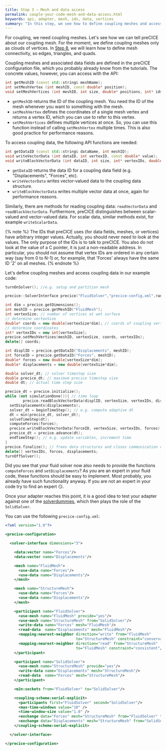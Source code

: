 ```yaml
---
title: Step 3 – Mesh and data access
permalink: couple-your-code-mesh-and-data-access.html
keywords: api, adapter, mesh, ids, data, vertices
summary: "In this step, we see how to define coupling meshes and access coupling data."
---
```


For coupling, we need coupling meshes. Let's see how we can tell preCICE about our coupling mesh. For the moment, we define coupling meshes only as clouds of vertices. In [Step 8](couple-your-code-defining-mesh-connectivity.html), we will learn how to define mesh connectivity, so edges, triangles, and quads.

Coupling meshes and associated data fields are defined in the preCICE configuration file, which you probably already know from the tutorials. The concrete values, however, you can access with the API:

```cpp
int getMeshID (const std::string& meshName);
int setMeshVertex (int meshID, const double* position);
void setMeshVertices (int meshID, int size, double* positions, int* ids);
```

* `getMeshID` returns the ID of the coupling mesh. You need the ID of the mesh whenever you want to something with the mesh.
* `setMeshVertex` defines the coordinates of a single mesh vertex and returns a vertex ID, which you can use to refer to this vertex.
* `setMeshVertices` defines multiple vertices at once. So, you can use this function instead of calling `setMeshVertex` multiple times. This is also good practice for performance reasons.

To access coupling data, the following API functions are needed:

```cpp
int getDataID (const std::string& dataName, int meshID);
void writeVectorData (int dataID, int vertexID, const double* value);
void writeBlockVectorData (int dataID, int size, int* vertexIDs, double* values);
```

* `getDataID` returns the data ID for a coupling data field (e.g. "Displacements", "Forces", etc).
* `writeVectorData` writes vector-valued data to the coupling data structure.
* `writeBlockVectorData` writes multiple vector data at once, again for performance reasons.

Similarly, there are methods for reading coupling data: `readVectorData` and `readBlockVectorData`. Furthermore,
preCICE distinguishes between scalar-valued and vector-valued data. For scalar data, similar methods exist, for example `writeScalarData`.

{% note %}
The IDs that preCICE uses (for data fields, meshes, or vertices) have arbitrary integer values. Actually, you should never need to look at the values. The only purpose of the IDs is to talk to preCICE. You also do not look at the value of a C pointer, it is just a non-readable address. In particular, you should not assume that vertex IDs are ordered in any certain way (say from 0 to N-1) or, for example, that 'Forces' always have the same ID '2' on all meshes.
{% endnote %}

Let's define coupling meshes and access coupling data in our example code:

```cpp
turnOnSolver(); //e.g. setup and partition mesh 

precice::SolverInterface precice("FluidSolver","precice-config.xml",rank,size); // constructor

int dim = precice.getDimensions();
int meshID = precice.getMeshID("FluidMesh");
int vertexSize; // number of vertices at wet surface 
// determine vertexSize
double* coords = new double[vertexSize*dim]; // coords of coupling vertices 
// determine coordinates
int* vertexIDs = new int[vertexSize];
precice.setMeshVertices(meshID, vertexSize, coords, vertexIDs); 
delete[] coords;

int displID = precice.getDataID("Displacements", meshID); 
int forceID = precice.getDataID("Forces", meshID); 
double* forces = new double[vertexSize*dim];
double* displacements = new double[vertexSize*dim];

double solver_dt; // solver timestep size
double precice_dt; // maximum precice timestep size
double dt; // actual time step size

precice_dt = precice.initialize();
while (not simulationDone()){ // time loop
        precice.readBlockVectorData(displID, vertexSize, vertexIDs, displacements);
  setDisplacements(displacements);
  solver_dt = beginTimeStep(); // e.g. compute adaptive dt
  dt = min(precice_dt, solver_dt);
  solveTimeStep(dt);
  computeForces(forces);
  precice.writeBlockVectorData(forceID, vertexSize, vertexIDs, forces);
  precice_dt = precice.advance(dt);
  endTimeStep(); // e.g. update variables, increment time
}
precice.finalize(); // frees data structures and closes communication channels
delete[] vertexIDs, forces, displacements;
turnOffSolver();
```

Did you see that your fluid solver now also needs to provide the functions `computeForces` and `setDisplacements`? As you are an expert in your fluid code, these functions should be easy to implement. Most probably, you already have such functionality anyway. If you are not an expert in your code try to find an expert :smirk:.

Once your adapter reaches this point, it is a good idea to test your adapter against one of the [solverdummies](couple-your-code-prerequisites#application-programming-interface), which then plays the role of the `SolidSolver`.

You can use the following `precice-config.xml`:

```xml
<?xml version="1.0"?>

<precice-configuration>

  <solver-interface dimensions="3">

    <data:vector name="Forces"/>
    <data:vector name="Displacements"/>

    <mesh name="FluidMesh">
      <use-data name="Forces"/>
      <use-data name="Displacements"/>
    </mesh>

    <mesh name="StructureMesh">
      <use-data name="Forces"/>
      <use-data name="Displacements"/>
    </mesh>

    <participant name="FluidSolver">
      <use-mesh name="FluidMesh" provide="yes"/>
      <use-mesh name="StructureMesh" from="SolidSolver"/>
      <write-data name="Forces" mesh="FluidMesh"/>
      <read-data  name="Displacements" mesh="FluidMesh"/>
      <mapping:nearest-neighbor direction="write" from="FluidMesh" 
                                to="StructureMesh" constraint="conservative"/>
      <mapping:nearest-neighbor direction="read" from="StructureMesh" 
                                to="FluidMesh" constraint="consistent"/>
    </participant>

    <participant name="SolidSolver">
      <use-mesh name="StructureMesh" provide="yes"/>
      <write-data name="Displacements" mesh="StructureMesh"/>
      <read-data  name="Forces" mesh="StructureMesh"/>
    </participant>

    <m2n:sockets from="FluidSolver" to="SolidSolver"/>

    <coupling-scheme:serial-explicit>
      <participants first="FluidSolver" second="SolidSolver"/>
      <max-time-windows value="10" />
      <time-window-size value="1.0" />
      <exchange data="Forces" mesh="StructureMesh" from="FluidSolver" to="SolidSolver"/>
      <exchange data="Displacements" mesh="StructureMesh" from="SolidSolver" to="FluidSolver"/>
    </coupling-scheme:serial-explicit>

  </solver-interface>

</precice-configuration>
```
